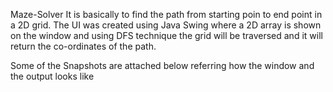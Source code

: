  Maze-Solver
 It is basically to find the path from starting poin to end point in a 2D grid.
 The UI was created using Java Swing where a 2D array is shown on the window and using DFS technique the grid will be traversed and it will return the co-ordinates of the path.

 Some of the Snapshots are attached below referring how the window and the output looks like
 
